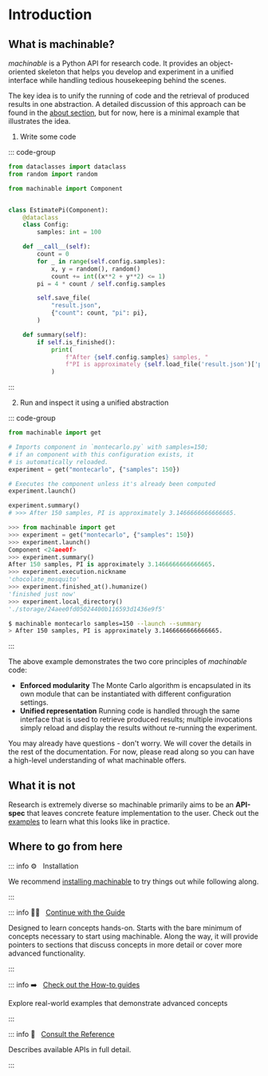 # Introduction

## What is machinable?

_machinable_ is a Python API for research code. It provides an object-oriented skeleton that helps you develop and experiment in a unified interface while handling tedious housekeeping behind the scenes.

The key idea is to unify the running of code and the retrieval of produced results in one abstraction. A detailed discussion of this approach can be found in the [about section](../about/approach.md), but for now, here is a minimal example that illustrates the idea.

1. Write some code

::: code-group

```python [montecarlo.py]
from dataclasses import dataclass
from random import random

from machinable import Component


class EstimatePi(Component):
    @dataclass
    class Config:
        samples: int = 100

    def __call__(self):
        count = 0
        for _ in range(self.config.samples):
            x, y = random(), random()
            count += int((x**2 + y**2) <= 1)
        pi = 4 * count / self.config.samples

        self.save_file(
            "result.json",
            {"count": count, "pi": pi},
        )

    def summary(self):
        if self.is_finished():
            print(
                f"After {self.config.samples} samples, "
                f"PI is approximately {self.load_file('result.json')['pi']}."
            )
```

<!-- TEST

```python
from machinable import get
get("montecarlo", {"samples": 150}).launch().summary()
```

-->

:::

2. Run and inspect it using a unified abstraction

::: code-group

```python [Python]
from machinable import get

# Imports component in `montecarlo.py` with samples=150;
# if an component with this configuration exists, it
# is automatically reloaded.
experiment = get("montecarlo", {"samples": 150})

# Executes the component unless it's already been computed
experiment.launch()

experiment.summary()
# >>> After 150 samples, PI is approximately 3.1466666666666665.
```

```python [Jupyter]
>>> from machinable import get
>>> experiment = get("montecarlo", {"samples": 150})
>>> experiment.launch()
Component <24aee0f>
>>> experiment.summary()
After 150 samples, PI is approximately 3.1466666666666665.
>>> experiment.execution.nickname
'chocolate_mosquito'
>>> experiment.finished_at().humanize()
'finished just now'
>>> experiment.local_directory()
'./storage/24aee0fd05024400b116593d1436e9f5'
```

```bash [CLI]
$ machinable montecarlo samples=150 --launch --summary
> After 150 samples, PI is approximately 3.1466666666666665.
```

:::

The above example demonstrates the two core principles of _machinable_ code:

- **Enforced modularity** The Monte Carlo algorithm is encapsulated in its own module that can be instantiated with different configuration settings.
- **Unified representation** Running code is handled through the same interface that is used to retrieve produced results; multiple invocations simply reload and display the results without re-running the experiment.

You may already have questions - don't worry. We will cover the details in the rest of the documentation. For now, please read along so you can have a high-level understanding of what machinable offers.

## What it is not

Research is extremely diverse so machinable primarily aims to be an **API-spec** that leaves concrete feature implementation to the user. Check out the [examples](../examples/) to learn what this looks like in practice.

## Where to go from here

::: info :gear: &nbsp; Installation

We recommend [installing machinable](./installation.md) to try things out while following along.

:::

::: info :student: &nbsp; [Continue with the Guide](./element.md)

Designed to learn concepts hands-on. Starts with the bare minimum of concepts necessary to start using machinable. Along the way, it will provide pointers to sections that discuss concepts in more detail or cover more advanced functionality.

:::

::: info :arrow_right: &nbsp; [Check out the How-to guides](../examples/index.md)

Explore real-world examples that demonstrate advanced concepts

:::

::: info :open_book: &nbsp; [Consult the Reference](../reference/index.md)

Describes available APIs in full detail.

:::


